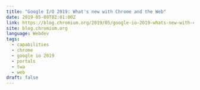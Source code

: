 ```yaml
---
title: "Google I/O 2019: What's new with Chrome and the Web"
date: 2019-05-09T02:01:00Z
link: https://blog.chromium.org/2019/05/google-io-2019-whats-new-with-chrome.html?utm_medium=RSS&utm_source=news.12bit.vn
site: blog.chromium.org
language: Webdev
tags:
  - capabilities
  - chrome
  - google io 2019
  - portals
  - twa
  - web
draft: false
---
```

